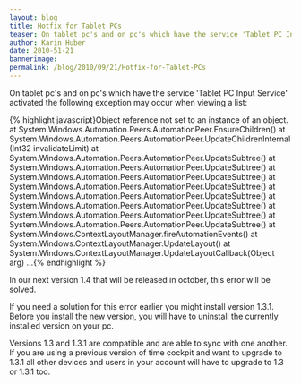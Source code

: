 ```yaml
---
layout: blog
title: Hotfix for Tablet PCs
teaser: On tablet pc's and on pc's which have the service 'Tablet PC Input Service' activated the following exception may occur when viewing a list.
author: Karin Huber
date: 2010-51-21
bannerimage: 
permalink: /blog/2010/09/21/Hotfix-for-Tablet-PCs
---
```


<p xmlns="http://www.w3.org/1999/xhtml">On tablet pc's and on pc's which have the service 'Tablet PC Input Service' activated the following exception may occur when viewing a list:</p><p xmlns="http://www.w3.org/1999/xhtml">
  <span class="InlineCode">
    {% highlight javascript}Object reference not set to an instance of an object.&#xA;&#xA;   at System.Windows.Automation.Peers.AutomationPeer.EnsureChildren()&#xA;   at System.Windows.Automation.Peers.AutomationPeer.UpdateChildrenInternal(Int32 invalidateLimit)&#xA;   at System.Windows.Automation.Peers.AutomationPeer.UpdateSubtree()&#xA;   at System.Windows.Automation.Peers.AutomationPeer.UpdateSubtree()&#xA;   at System.Windows.Automation.Peers.AutomationPeer.UpdateSubtree()&#xA;   at System.Windows.Automation.Peers.AutomationPeer.UpdateSubtree()&#xA;   at System.Windows.Automation.Peers.AutomationPeer.UpdateSubtree()&#xA;   at System.Windows.Automation.Peers.AutomationPeer.UpdateSubtree()&#xA;   at System.Windows.Automation.Peers.AutomationPeer.UpdateSubtree()&#xA;   at System.Windows.Automation.Peers.AutomationPeer.UpdateSubtree()&#xA;   at System.Windows.ContextLayoutManager.fireAutomationEvents()&#xA;   at System.Windows.ContextLayoutManager.UpdateLayout()&#xA;   at System.Windows.ContextLayoutManager.UpdateLayoutCallback(Object arg)&#xA;   ...{% endhighlight %}
  </span>
</p><p xmlns="http://www.w3.org/1999/xhtml">In our next version 1.4 that will be released in october, this error will be solved.</p><p xmlns="http://www.w3.org/1999/xhtml">If you need a solution for this error earlier you might install version 1.3.1. Before you install the new version, you will have to uninstall the currently installed version on your pc.</p><p xmlns="http://www.w3.org/1999/xhtml">Versions 1.3 and 1.3.1 are compatible and are able to sync with one another. If you are using a previous version of time cockpit and want to upgrade to 1.3.1 all other devices and users in your account will have to upgrade to 1.3 or 1.3.1 too.</p>